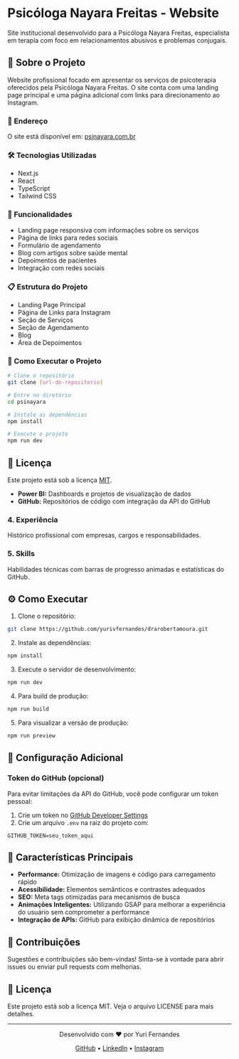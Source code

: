 # Psicóloga Nayara Freitas - Website

Site institucional desenvolvido para a Psicóloga Nayara Freitas, especialista em terapia com foco em relacionamentos abusivos e problemas conjugais.

## 🚀 Sobre o Projeto

Website profissional focado em apresentar os serviços de psicoterapia oferecidos pela Psicóloga Nayara Freitas. O site conta com uma landing page principal e uma página adicional com links para direcionamento ao Instagram.

### 📍 Endereço

O site está disponível em: [psinayara.com.br](https://psinayara.com.br)

### 🛠️ Tecnologias Utilizadas

- Next.js
- React
- TypeScript
- Tailwind CSS

### 📱 Funcionalidades

- Landing page responsiva com informações sobre os serviços
- Página de links para redes sociais
- Formulário de agendamento
- Blog com artigos sobre saúde mental
- Depoimentos de pacientes
- Integração com redes sociais

### 📋 Estrutura do Projeto

- Landing Page Principal
- Página de Links para Instagram
- Seção de Serviços
- Seção de Agendamento
- Blog
- Área de Depoimentos

### 🔄 Como Executar o Projeto

```bash
# Clone o repositório
git clone [url-do-repositorio]

# Entre no diretório
cd psinayara

# Instale as dependências
npm install

# Execute o projeto
npm run dev
```

## 📝 Licença

Este projeto está sob a licença [MIT](LICENSE).
- **Power BI:** Dashboards e projetos de visualização de dados
- **GitHub:** Repositórios de código com integração da API do GitHub

### 4. Experiência
Histórico profissional com empresas, cargos e responsabilidades.

### 5. Skills
Habilidades técnicas com barras de progresso animadas e estatísticas do GitHub.

## ⚙️ Como Executar

1. Clone o repositório:
```bash
git clone https://github.com/yurivfernandes/drarobertamoura.git
```

2. Instale as dependências:
```bash
npm install
```

3. Execute o servidor de desenvolvimento:
```bash
npm run dev
```

4. Para build de produção:
```bash
npm run build
```

5. Para visualizar a versão de produção:
```bash
npm run preview
```

## 🔧 Configuração Adicional

### Token do GitHub (opcional)
Para evitar limitações da API do GitHub, você pode configurar um token pessoal:

1. Crie um token no [GitHub Developer Settings](https://github.com/settings/tokens)
2. Crie um arquivo `.env` na raiz do projeto com:
```
GITHUB_TOKEN=seu_token_aqui
```

## 📝 Características Principais

- **Performance:** Otimização de imagens e código para carregamento rápido
- **Acessibilidade:** Elementos semânticos e contrastes adequados
- **SEO:** Meta tags otimizadas para mecanismos de busca
- **Animações Inteligentes:** Utilizando GSAP para melhorar a experiência do usuário sem comprometer a performance
- **Integração de APIs:** GitHub para exibição dinâmica de repositórios

## 🤝 Contribuições

Sugestões e contribuições são bem-vindas! Sinta-se à vontade para abrir issues ou enviar pull requests com melhorias.

## 📄 Licença

Este projeto está sob a licença MIT. Veja o arquivo LICENSE para mais detalhes.

---

<div align="center">
  <p>Desenvolvido com ❤️ por Yuri Fernandes</p>
  <p>
    <a href="https://github.com/yurivfernandes" target="_blank">GitHub</a> •
    <a href="https://www.linkedin.com/in/yurianalistabi" target="_blank">LinkedIn</a> •
    <a href="https://www.instagram.com/yurivfernandes" target="_blank">Instagram</a>
  </p>
</div>
